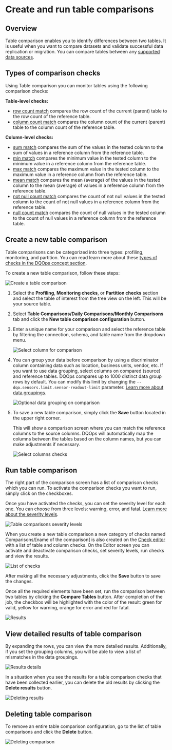# Create and run table comparisons 

## Overview

Table comparison enables you to identify differences between two tables. It is useful when you want to compare datasets
and validate successful data replication or migration. You can compare tables between any [supported data sources](../data-sources/index.md).

## Types of comparison checks 

Using Table comparison you can monitor tables using the following comparison checks:

**Table-level checks:**

- [row count match](../checks/table/comparisons/row-count-match.md) compares the row count of the current (parent) table to the row count of the reference table.
- [column count match](../checks/table/comparisons/column-count-match.md) compares the column count of the current (parent) table to the column count of the reference table.

**Column-level checks:**

- [sum match](../checks/column/comparisons/sum-match.md) compares the sum of the values in the tested column to the sum of values in a reference column from the reference table.
- [min match](../checks/column/comparisons/min-match.md) compares the minimum value in the tested column to the minimum value in a reference column from the reference table.
- [max match](../checks/column/comparisons/max-match.md) compares the maximum value in the tested column to the maximum value in a reference column from the reference table.
- [mean match](../checks/column/comparisons/mean-match.md) compares the mean (average) of the values in the tested column to the mean (average) of values in a reference column from the reference table.
- [not null count match](../checks/column/comparisons/not-null-count-match.md) compares the count of not null values in the tested column to the count of not null values in a reference column from the reference table.
- [null count match](../checks/column/comparisons/null-count-match.md) compares the count of null values in the tested column to the count of null values in a reference column from the reference table. 

## Create a new table comparison

Table comparisons can be categorized into three types: profiling, monitoring, and partition. You can read learn more about
these [types of checks in the DQOps concept section](../dqo-concepts/checks/index.md).

To create a new table comparison, follow these steps:

![Create a table comparison](https://dqops.com/docs/images/working-with-dqo/comparisons/create-table-comparison2.png)

1. Select the **Profiling**, **Monitoring checks**, or **Partition checks** section and select the table of interest from the tree view on the left. This will be your source table.

2. Select **Table Comparisons/Daily Comparisons/Monthly Comparisons** tab and click the **New table comparison configuration** button.

3. Enter a unique name for your comparison and select the reference table by filtering the connection, schema, and table name from the dropdown menu.

    ![Select column for comparison](https://dqops.com/docs/images/working-with-dqo/comparisons/select-column-for-comparison.png)

4. You can group your data before comparison by using a discriminator column containing data such as location, business units, vendor, etc.
    If you want to use data grouping, select columns on compared (source) and reference tables. DQOps compares up to 1000 distinct data group rows by default.
    You can modify this limit by changing the `--dqo.sensors.limit.sensor-readout-limit` parameter.
    [Learn more about data groupings](../dqo-concepts/data-grouping/data-grouping.md).
   
    ![Optional data grouping on comparison](https://dqops.com/docs/images/working-with-dqo/comparisons/optional-data-grouping-on-comparison.png)

5. To save a new table comparison, simply click the **Save** button located in the upper right corner.

    This will show a comparison screen where you can match the reference columns to the source columns. DQOps will automatically map the 
    columns between the tables based on the column names, but you can make adjustments if necessary.

    ![Select columns checks](https://dqops.com/docs/images/working-with-dqo/comparisons/selecting-columns-checks2.png)

## Run table comparison

The right part of the comparison screen has a list of comparison checks which you can run. To activate the comparison 
checks you want to run, simply click on the checkboxes.

Once you have activated the checks, you can set the severity level for each one. You can choose from three levels: warning, error, and fatal.
[Learn more about the severity levels](../dqo-concepts/checks/index.md#issue-severity-levels).

![Table comparisons severity levels](https://dqops.com/docs/images/working-with-dqo/comparisons/table-comparisions-severity-levels2.png)
    
When you create a new table comparison a new category of checks named Comparisons/[name of the comparison] is also 
created on the [Check editor](../dqo-concepts/user-interface-overview/user-interface-overview.md#check-editor) with a list of table and column checks.
On the Editor screen you can activate and deactivate comparison checks, set severity levels, run checks and view the results.

![List of checks](https://dqops.com/docs/images/working-with-dqo/comparisons/comparison-check-editor.png)

After making all the necessary adjustments, click the **Save** button to save the changes.  

Once all the required elements have been set, run the comparison between two tables by clicking the **Compare Tables** button. 
After completion of the job, the checkbox will be highlighted with the color of the result: green for valid, yellow for 
warning, orange for error and red for fatal. 

![Results](https://dqops.com/docs/images/working-with-dqo/comparisons/results2.png)


## View detailed results of table comparison

By expanding the rows, you can view the more detailed results. Additionally, if you set the grouping columns, you will 
be able to view a list of mismatches in the data groupings.

![Results details](https://dqops.com/docs/images/working-with-dqo/comparisons/results-detils.png)

In a situation when you see the results for a table comparison checks that have been collected earlier, you can delete 
the old results by clicking the **Delete results** button. 

![Deleting results](https://dqops.com/docs/images/working-with-dqo/comparisons/delete-results2.png)


## Deleting table comparison

To remove an entire table comparison configuration, go to the list of table comparisons and click the **Delete** button. 

![Deleting comparison](https://dqops.com/docs/images/working-with-dqo/comparisons/deleting-comparison2.png)